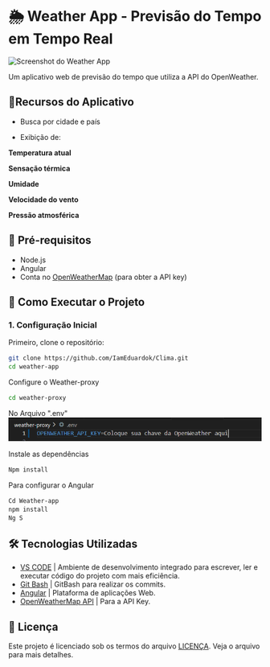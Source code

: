 # 🌦️ Weather App - Previsão do Tempo em Tempo Real

![Screenshot do Weather App](https://ibb.co/8vB9bnm)  


Um aplicativo web de previsão do tempo que utiliza a API do OpenWeather.

## 🌈Recursos do Aplicativo

- Busca por cidade e país

- Exibição de:

**Temperatura atual**

**Sensação térmica**

**Umidade**

**Velocidade do vento**

**Pressão atmosférica**


## 📌 Pré-requisitos

- Node.js 
- Angular 
- Conta no [OpenWeatherMap](https://openweathermap.org/) (para obter a API key)

## 🚀 Como Executar o Projeto

### 1. Configuração Inicial

Primeiro, clone o repositório:

```bash
git clone https://github.com/IamEduardok/Clima.git
cd weather-app

```
Configure o Weather-proxy

```bash
cd weather-proxy
```

No Arquivo ".env" 
![alt text](image.png)

Instale as dependências

```bash
Npm install
```

Para configurar o Angular

```bash
Cd Weather-app
npm install
Ng S
```

## 🛠️ Tecnologias Utilizadas

- [VS CODE](https://code.visualstudio.com/) | Ambiente de desenvolvimento integrado para escrever, ler e executar código do projeto com mais eficiência.
- [Git Bash](https://git-scm.com/downloads) | GitBash para realizar os commits.
- [Angular](https://angular.io/start) | Plataforma de aplicações Web.
- [OpenWeatherMap API](https://openweathermap.org/api) | Para a API Key.


## 📜 Licença
Este projeto é licenciado sob os termos do arquivo [LICENÇA](LICENSE). Veja o arquivo para mais detalhes. <br>


